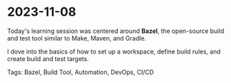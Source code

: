 # 2023-11-08

Today's learning session was centered around **Bazel**, the open-source build and test tool similar to Make, Maven, and Gradle.

I dove into the basics of how to set up a workspace, define build rules, and create build and test targets.

Tags: Bazel, Build Tool, Automation, DevOps, CI/CD
